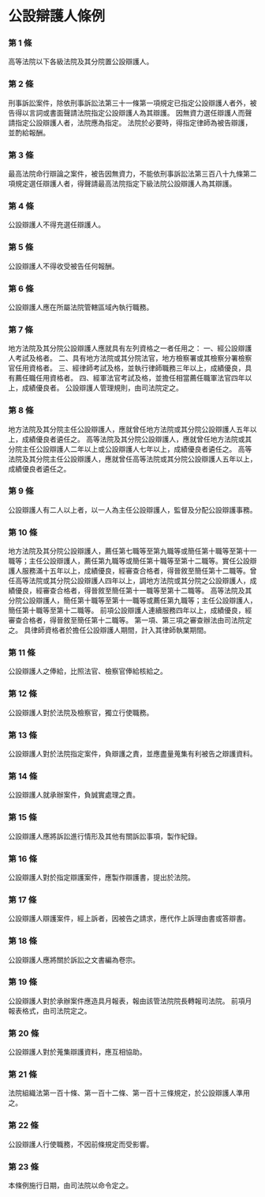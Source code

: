 # 公設辯護人條例

### 第 1 條

高等法院以下各級法院及其分院置公設辯護人。

### 第 2 條

刑事訴訟案件，除依刑事訴訟法第三十一條第一項規定已指定公設辯護人者外，被告得以言詞或書面聲請法院指定公設辯護人為其辯護。
因無資力選任辯護人而聲請指定公設辯護人者，法院應為指定。
法院於必要時，得指定律師為被告辯護，並酌給報酬。

### 第 3 條

最高法院命行辯論之案件，被告因無資力，不能依刑事訴訟法第三百八十九條第二項規定選任辯護人者，得聲請最高法院指定下級法院公設辯護人為其辯護。

### 第 4 條

公設辯護人不得充選任辯護人。

### 第 5 條

公設辯護人不得收受被告任何報酬。

### 第 6 條

公設辯護人應在所屬法院管轄區域內執行職務。

### 第 7 條

地方法院及其分院公設辯護人應就具有左列資格之一者任用之：
一、經公設辯護人考試及格者。
二、具有地方法院或其分院法官，地方檢察署或其檢察分署檢察官任用資格者。
三、經律師考試及格，並執行律師職務三年以上，成績優良，具有薦任職任用資格者。
四、經軍法官考試及格，並擔任相當薦任職軍法官四年以上，成績優良者。
公設辯護人管理規則，由司法院定之。


### 第 8 條

地方法院及其分院主任公設辯護人，應就曾任地方法院或其分院公設辯護人五年以上，成績優良者遴任之。
高等法院及其分院公設辯護人，應就曾任地方法院或其分院主任公設辯護人二年以上或公設辯護人七年以上，成績優良者遴任之。
高等法院及其分院主任公設辯護人，應就曾任高等法院或其分院公設辯護人五年以上，成績優良者遴任之。

### 第 9 條

公設辯護人有二人以上者，以一人為主任公設辯護人，監督及分配公設辯護事務。

### 第 10 條

地方法院及其分院公設辯護人，薦任第七職等至第九職等或簡任第十職等至第十一職等；主任公設辯護人，薦任第九職等或簡任第十職等至第十二職等。實任公設辯護人服務滿十五年以上，成績優良，經審查合格者，得晉敘至簡任第十二職等。曾任高等法院或其分院公設辯護人四年以上，調地方法院或其分院之公設辯護人，成績優良，經審查合格者，得晉敘至簡任第十一職等至第十二職等。
高等法院及其分院公設辯護人，簡任第十職等至第十一職等或薦任第九職等；主任公設辯護人，簡任第十職等至第十二職等。
前項公設辯護人連續服務四年以上，成績優良，經審查合格者，得晉敘至簡任第十二職等。
第一項、第三項之審查辦法由司法院定之。
具律師資格者於擔任公設辯護人期間，計入其律師執業期間。

### 第 11 條

公設辯護人之俸給，比照法官、檢察官俸給核給之。

### 第 12 條

公設辯護人對於法院及檢察官，獨立行使職務。

### 第 13 條

公設辯護人對於法院指定案件，負辯護之責，並應盡量蒐集有利被告之辯護資料。

### 第 14 條

公設辯護人就承辦案件，負誠實處理之責。

### 第 15 條

公設辯護人應將訴訟進行情形及其他有關訴訟事項，製作紀錄。

### 第 16 條

公設辯護人對於指定辯護案件，應製作辯護書，提出於法院。

### 第 17 條

公設辯護人辯護案件，經上訴者，因被告之請求，應代作上訴理由書或答辯書。

### 第 18 條

公設辯護人應將關於訴訟之文書編為卷宗。

### 第 19 條

公設辯護人對於承辦案件應造具月報表，報由該管法院院長轉報司法院。
前項月報表格式，由司法院定之。

### 第 20 條

公設辯護人對於蒐集辯護資料，應互相協助。

### 第 21 條

法院組織法第一百十條、第一百十二條、第一百十三條規定，於公設辯護人準用之。

### 第 22 條

公設辯護人行使職務，不因前條規定而受影響。

### 第 23 條

本條例施行日期，由司法院以命令定之。
